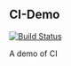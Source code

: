 ## CI-Demo

[![Build Status](https://travis-ci.org/Selvin11/CI-Demo.svg?branch=master)](https://travis-ci.org/Selvin11/CI-Demo)

A demo of CI